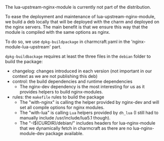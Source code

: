 The lua-upstream-nginx-module is currently not part of the distribution.

To ease the deployment and maintenance of lua-upstream-nginx-module, we build a deb locally that will be deployed with the charm and deployed on the nginx servers. The main benefit is that we ensure this way that the module is compiled with the same options as nginx.

To do so, we use `dpkg-buildpackage` in charmcraft.yaml in the 'nginx-module-lua-upstream' part.

`dpkg-buildbackage` requires at least the three files in the `debian` folder to build the package:
- changelog: changes introduced in each version (not important in our context as we are not publishing this deb)
- control: the build dependencies and runtime dependencies
    - The nginx-dev dependency is the most interesting for us as it provides helpers to build nginx-modules.
- rules: the `makefile` rules to build the package
    - The "with-nginx" is calling the helper provided by nginx-dev and will set all compile options for nginx modules.
    - The "with-lua" is calling `Lua` helpers provided by `dh_lua` (I still had to manually include /usr/include/lua5.1 though).
    - The "-I$(CURDIR)/debian/" includes headers for lua-nginx-module that we dynamically fetch in charmcraft as there are no lua-nginx-module-dev package available.
